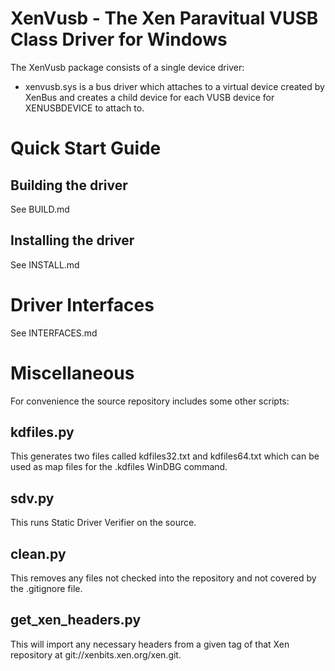 XenVusb - The Xen Paravitual VUSB Class Driver for Windows
============================================================

The XenVusb package consists of a single device driver:

*    xenvusb.sys is a bus driver which attaches to a virtual device created
     by XenBus and creates a child device for each VUSB device for XENUSBDEVICE
     to attach to.

Quick Start Guide
=================

Building the driver
-------------------

See BUILD.md

Installing the driver
---------------------

See INSTALL.md

Driver Interfaces
=================

See INTERFACES.md

Miscellaneous
=============

For convenience the source repository includes some other scripts:

kdfiles.py
----------

This generates two files called kdfiles32.txt and kdfiles64.txt which can
be used as map files for the .kdfiles WinDBG command.

sdv.py
------

This runs Static Driver Verifier on the source.

clean.py
--------

This removes any files not checked into the repository and not covered by
the .gitignore file.

get_xen_headers.py
------------------

This will import any necessary headers from a given tag of that Xen
repository at git://xenbits.xen.org/xen.git.

